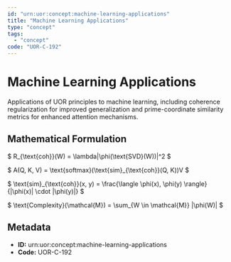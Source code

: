 ```yaml
---
id: "urn:uor:concept:machine-learning-applications"
title: "Machine Learning Applications"
type: "concept"
tags:
  - "concept"
code: "UOR-C-192"
---
```


# Machine Learning Applications

Applications of UOR principles to machine learning, including coherence regularization for improved generalization and prime-coordinate similarity metrics for enhanced attention mechanisms.

## Mathematical Formulation

$
R_{\text{coh}}(W) = \lambda\|\phi(\text{SVD}(W))\|^2
$

$
A(Q, K, V) = \text{softmax}(\text{sim}_{\text{coh}}(Q, K))V
$

$
\text{sim}_{\text{coh}}(x, y) = \frac{\langle \phi(x), \phi(y) \rangle}{\|\phi(x)\| \cdot \|\phi(y)\|}
$

$
\text{Complexity}(\mathcal{M}) = \sum_{W \in \mathcal{M}} \|\phi(W)\|
$

## Metadata

- **ID:** urn:uor:concept:machine-learning-applications
- **Code:** UOR-C-192
